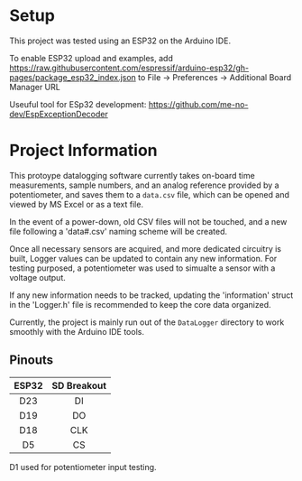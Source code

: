 # Setup
This project was tested using an ESP32 on the Arduino IDE.   

To enable ESP32 upload and examples, add https://raw.githubusercontent.com/espressif/arduino-esp32/gh-pages/package_esp32_index.json to File -> Preferences -> Additional Board Manager URL  

Useuful tool for ESp32 development: https://github.com/me-no-dev/EspExceptionDecoder

# Project Information
This protoype datalogging software currently takes on-board time measurements, sample numbers, and an analog reference provided by a potentiometer, and saves them to a `data.csv` file, which can be opened and viewed by MS Excel or as a text file. 

In the event of a power-down, old CSV files will not be touched, and a new file following a 'data#.csv' naming scheme will be created.  
  
Once all necessary sensors are acquired, and more dedicated circuitry is built, Logger values can be updated to contain any new information. For testing purposed, a potentiometer was used to simualte a sensor with a voltage output.  

If any new information needs to be tracked, updating the 'information' struct in the 'Logger.h' file is recommended to keep the core data organized.  
  
Currently, the project is mainly run out of the `DataLogger` directory to work smoothly with the Arduino IDE tools.

## Pinouts
| ESP32 | SD Breakout |
|:-----:|:-----------:|
|  D23  |      DI     |
|  D19  |      DO     |
|  D18  |     CLK     |
|   D5  |      CS     |  

D1 used for potentiometer input testing.
